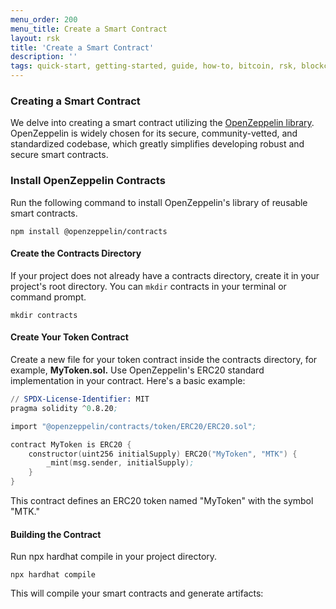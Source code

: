 ```yaml
---
menu_order: 200
menu_title: Create a Smart Contract
layout: rsk
title: 'Create a Smart Contract'
description: ''
tags: quick-start, getting-started, guide, how-to, bitcoin, rsk, blockchain
---
```


### Creating a Smart Contract

We delve into creating a smart contract utilizing the [OpenZeppelin library](https://www.openzeppelin.com/contracts). OpenZeppelin is widely chosen for its secure, community-vetted, and standardized codebase, which greatly simplifies developing robust and secure smart contracts.

### Install OpenZeppelin Contracts

Run the following command to install OpenZeppelin's library of reusable smart contracts.

```shell
npm install @openzeppelin/contracts
```

#### Create the Contracts Directory

If your project does not already have a contracts directory, create it in your project's root directory. You can `mkdir` contracts in your terminal or command prompt.

```shell
mkdir contracts
```

#### Create Your Token Contract

Create a new file for your token contract inside the contracts directory, for example, **MyToken.sol.** Use OpenZeppelin's ERC20 standard implementation in your contract. Here's a basic example:

```s
// SPDX-License-Identifier: MIT
pragma solidity ^0.8.20;

import "@openzeppelin/contracts/token/ERC20/ERC20.sol";

contract MyToken is ERC20 {
    constructor(uint256 initialSupply) ERC20("MyToken", "MTK") {
        _mint(msg.sender, initialSupply);
    }
}
```

This contract defines an ERC20 token named "MyToken" with the symbol "MTK."

#### Building the Contract
Run npx hardhat compile in your project directory.

```shell
npx hardhat compile
```

This will compile your smart contracts and generate artifacts:
